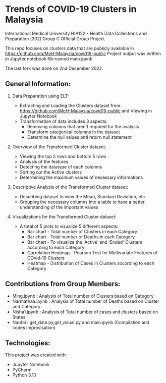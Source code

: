 # Trends of COVID-19 Clusters in Malaysia
International Medical University HIA122 - Health Data Collections and Preparation (302) Group C Official Group Project

This repo focuses on clusters data that are publicly available in https://github.com/MoH-Malaysia/covid19-public
Project output was written in Jupyter notebook file named main.ipynb

The last fork was done on 2nd December 2022.

## General Information:
  1. Data Preparation using ELT:
      - Extracting and Loading the Clusters dataset from https://github.com/MoH-Malaysia/covid19-public and Viewing in Jupyter Notebook
      - Transformation of data includes 3 aspects:
          - Removing columns that aren't required for the analysis
          - Transform categorical columns in the dataset
          - Determine the null values and return null statement
          
  2. Overview of the Transformed Cluster dataset:
      - Viewing the top 5 rows and bottom 5 rows
      - Analysis of the features
      - Detecting the datatype of each columns
      - Sorting out the Active clusters
      - Determining the maximum values of necessary informations
  
  3. Descriptive Analysis of the Transformed Cluster dataset:
      - Describing dataset to view the Mean, Standard Deviation, etc. 
      - Grouping the necessary columns into a table to have a better understanding of the important values

  4. Visualizations for the Transformed Cluster dataset:
      - A total of 5 plots to visualize 5 different aspects:
          - Bar chart - Total number of Clusters in each Category
          - Bar chart - Total number of Deaths in each Category
          - Bar chart - To visualize the 'Active' and 'Ended' Clusters according to each Category
          - Correlation Heatmap - Pearson Test for Multivariate Features of COvid-19 Clusters
          - Heatmap - Distribution of Cases in Clusters according to each Category

## Contributions from Group Members:
  - Ming.ipynb : Analysis of Total number of Clusters based on Category
  - Narmathaa.ipynb : Analysis of Total number of Deaths based on Cluster and Category
  - Nisha1.ipynb : Analysis of Total number of cases and clusters based on States
  - Naufal : get_data.py,get_visual.py and main.ipynb (Compilation and codes improvisation) 

## Technologies:
This project was created with:
  - Jupyter Notebook
  - PyCharm
  - Python 3.10 
